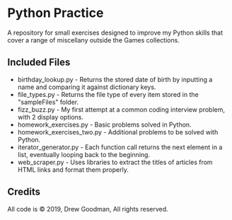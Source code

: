 
# Python Practice
A repository for small exercises designed to improve my Python skills that cover a range of miscellany outside the Games collections.

## Included Files
- birthday_lookup.py - Returns the stored date of birth by inputting a name and comparing it against dictionary keys.
- file_types.py - Returns the file type of every item stored in the "sampleFiles" folder.
- fizz_buzz.py - My first attempt at a common coding interview problem, with 2 display options.
- homework_exercises.py - Basic problems solved in Python.
- homework_exercises_two.py - Additional problems to be solved with Python.
- iterator_generator.py - Each function call returns the next element in a list, eventually looping back to the beginning.
- web_scraper.py - Uses libraries to extract the titles of articles from HTML links and format them properly.

## Credits
All code is © 2019, Drew Goodman, All rights reserved.